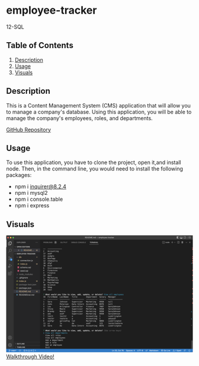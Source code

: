 # employee-tracker
12-SQL

## Table of Contents
1. [Description](#description)
2. [Usage](#usage)
3. [Visuals](#visuals)

## Description
This is a Content Management System (CMS) application that will allow you to manage a company's database. Using this application, you will be able to manage the company's employees, roles, and departments.

[GitHub Repository](https://github.com/BrandyM98/employee-tracker)

## Usage
To use this application, you have to clone the project, open it,and install node. Then, in the command line, you would need to install the following packages:
- npm i inquirer@8.2.4
- npm i mysql2
- npm i console.table
- npm i express

## Visuals

![Alt text](./Pasted%20Graphic.png)
[Walkthrough Video!](https://watch.screencastify.com/v/CA9v9VvwPGBcOlMELsZJ)